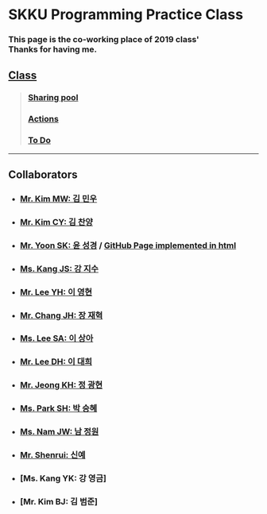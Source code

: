 # SKKU Programming Practice Class
### This page is the co-working place of 2019 class'<br> Thanks for having me.

## [Class](https://github.com/hochae2018/Java-program-practice-2019/projects/1)

> ### [Sharing pool](https://github.com/hochae2018/Java-program-practice-2019/projects/1#column-4815383)
> ### [Actions](https://github.com/hochae2018/Java-program-practice-2019/projects/1#column-4765584)
> ### [To Do](https://github.com/hochae2018/Java-program-practice-2019/projects/1#column-4765575)
------


## Collaborators
- ### [Mr. Kim MW: 김 민우](https://skkubeckham.github.io/Homework/)
- ### [Mr. Kim CY: 김 찬양](https://kimmothy.github.io/JAVAPractice2019/)
- ### [Mr. Yoon SK: 윤 성경](https://yoonseongkyeong.github.io/Coding-Highway/) / [GitHub Page implemented in html](https://yoonseongkyeong.github.io/)
- ### [Ms. Kang JS: 강 지수](https://rrruk.github.io/swe2023/)
- ### [Mr. Lee YH: 이 영현](https://younghyundev.github.io/javapractice/)
- ### [Mr. Chang JH: 장 재혁](https://jaehchangscsc.github.io/JavaClass/)
- ### [Ms. Lee SA: 이 상아](https://sha-pizza.github.io/JAVApractice/)
- ### [Mr. Lee DH: 이 대희](https://vckfnv.github.io/myjava/)
- ### [Mr. Jeong KH: 정 광현](https://nowukh.github.io/java2019-1/)
- ### [Ms. Park SH: 박 승혜](https://seungly.github.io/JAVA-Implementation-of-Programming/)
- ### [Ms. Nam JW: 남 정원](https://namjungwon.github.io/java/)
- ### [Mr. Shenrui: 신예](https://shenrui95.github.io/java/)
- ### [Ms. Kang YK: 강 영금]
- ### [Mr. Kim BJ: 김 범준]
                     

